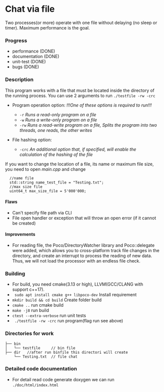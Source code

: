 # Chat via file
Two processes(or more) operate with one file without delaying (no sleep or timer). 
Maximum performance is the goal.

### Progress 
- performance (DONE)
- documentation (DONE)
- unit-test (DONE)
- bugs (DONE)

### Description
This program works with a file that must be located
inside the directory of the running process. 
You can use 2 arguments to run ``` ./testfile -rw -crc ```

- Program operation option: *!!!One of these options is required to run!!!*
  * ``` -r ``` *Runs a read-only program on a file*
  * ``` -w ``` *Runs a write-only program on a file*
  * ``` -rw ``` *Runs a read-write program on a file, Splits the program into two threads, one reads, the other writes*


- File hashing option:
  * ``` -crc ``` *An additional option that, if specified, will enable the calculation of the hashing of the file* 

If you want to change the location of a file, its name or maximum file size, 
you need to open *main.cpp* and change
```   
  //name file
  std::string name_test_file = "Testing.txt";
  //max size file
  uint64_t max_size_file = 5'000'000;
```
#### Flaws
 - Can't specify file path via CLI
 - File open handler or exception that will throw an open error (if it cannot be created)
#### Improvements
  - For reading file, the Poco/DirectoryWatcher library and Poco::delegate were added, which allows you to cross-platform track file changes in the directory, and create an interrupt to process the reading of new data. Thus, we will not load the processor with an endless file check.

### Building
 - For build, you need cmake(3.13 or high), LLVM(GCC/CLANG with support c++17).
 - ``` sudo apt install cmake g++ libpoco-dev``` Install requirement
 - ``` mkdir build && cd build ``` Create folder build
 - ``` cmake .. ``` run cmake build
 - ``` make -j8 ``` run build
 - ``` ctest --extra-verbose ``` run unit tests
 - ``` ./testfile -rw -crc``` run program(flag run see above)

### Directories for work
```
├── bin
│   └── testfile     // bin file
├── dir   //after run binfile this directori will create 
    └── Testing.txt  // file chat
```

### Detailed code documentation
- For detail read code generate doxygen we can run ``` ./doc/html/index.html ```